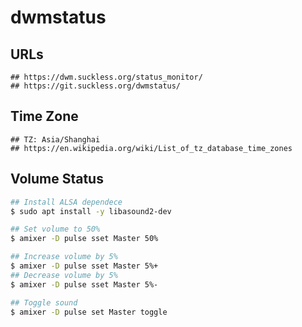 dwmstatus
=========

## URLs

```
## https://dwm.suckless.org/status_monitor/
## https://git.suckless.org/dwmstatus/
```

## Time Zone

```
## TZ: Asia/Shanghai
## https://en.wikipedia.org/wiki/List_of_tz_database_time_zones
```

## Volume Status

```bash
## Install ALSA dependece
$ sudo apt install -y libasound2-dev

## Set volume to 50%
$ amixer -D pulse sset Master 50%

## Increase volume by 5%
$ amixer -D pulse sset Master 5%+
## Decrease volume by 5%
$ amixer -D pulse sset Master 5%-

## Toggle sound
$ amixer -D pulse set Master toggle
```
